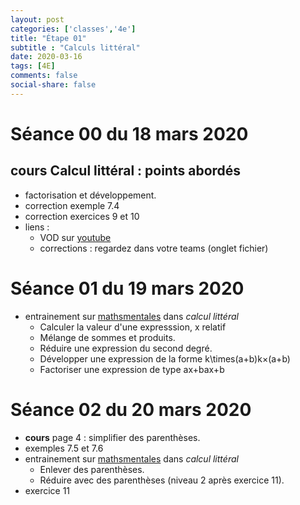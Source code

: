 ```yaml
---
layout: post 
categories: ['classes','4e']
title: "Étape 01"
subtitle : "Calculs littéral"
date: 2020-03-16
tags: [4E]
comments: false
social-share: false
---
```


# Séance 00 du 18 mars 2020
 
## cours Calcul littéral : points abordés
- factorisation et développement.
- correction exemple 7.4
- correction exercices 9 et 10
- liens : 
	- VOD sur [youtube](https://youtu.be/SuLnajYpo8Q) 
	- corrections : regardez dans votre teams (onglet fichier) 
	
# Séance 01 du 19 mars 2020

- entrainement sur [mathsmentales](http://mathsmentales.net/) dans *calcul littéral*
	- Calculer la valeur d'une expresssion, x relatif
	- Mélange de sommes et produits.
	- Réduire une expression du second degré.  
	- Développer une expression de la forme k\times(a+b)k×(a+b)
	- Factoriser une expression de type ax+bax+b 

# Séance 02 du 20 mars 2020

- **cours** page 4 : simplifier des parenthèses.
- exemples 7.5 et 7.6
- entrainement sur [mathsmentales](http://mathsmentales.net/) dans *calcul littéral* 
	- Enlever des parenthèses.
	- Réduire avec des parenthèses (niveau 2 après exercice 11).
- exercice 11